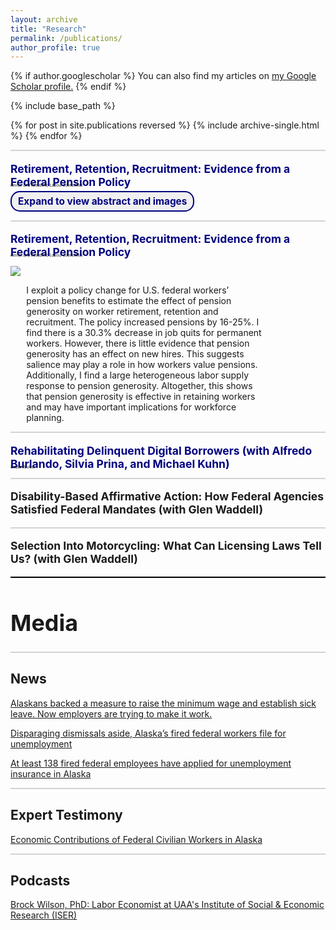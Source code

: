 ```yaml
---
layout: archive
title: "Research"
permalink: /publications/
author_profile: true
---
```


<style>
img {
    max-width: 80%;
    width: auto;
    height: auto;
    vertical-align: middle;
    border: 0;
    display:flex;
    align-items: center;
}

h1 {
  font-size: 2.563em
}

</style>

{% if author.googlescholar %}
  You can also find my articles on <u><a href="{{author.googlescholar}}">my Google Scholar profile</a>.</u>
{% endif %}

{% include base_path %}

{% for post in site.publications reversed %}
  {% include archive-single.html %}
{% endfor %}

<!-- %%%%%%%%%%%%%%%%%%%%%%%%%%%%%%%%%%%%%%%%%%%%%%%%%%%%%%%%%%% -->

<hr style="border: none; height: 2px; background-color: #D3D3D3;">

<p style="font-size: 1.25em; text-decoration: none; font-weight: bold; margin-bottom: -15px"> 
  <a href="http://brockmwilson.github.io/files/Wilson-RetirementRetentionRecruitment.pdf" style="text-decoration: none; color: navy;">
    Retirement, Retention, Recruitment: Evidence from a Federal Pension Policy
  </a>
</p>

<p style="font-size: 6; font-style: italic;"> Revise and Resubmit, Labour Economics</p>

<!-- Dropdown for the Abstract and Image -->
<details>
  <summary style="font-size: 1.1em; font-weight: bold; cursor: pointer; 
          display: inline-block; 
          border: 2px solid navy; border-radius: 15px; 
          padding: 5px 10px; background-color: #f0f0f0; 
          color: navy; transition: all 0.3s ease;">
    Expand to view abstract and images
  </summary>

  <!-- Box around abstract when expanded -->
  <div style="border: 2px solid #ccc; border-radius: 10px; padding: 15px; margin-top: 10px;">
    <p style="font-size: 1em; margin-top: 10px;"> 
      I exploit a policy change for U.S. federal workers’ pension benefits to estimate the effect of pension generosity on worker retirement, retention, and recruitment. The policy increased pensions by 16-25%. I find there is a 30.3% decrease in job quits for permanent workers. However, there is little evidence that pension generosity has an effect on new hires. This suggests salience may play a role in how workers value pensions. Additionally, I find a large heterogeneous labor supply response to pension generosity. Altogether, this shows that pension generosity is effective in retaining workers and may have important implications for workforce planning.
    </p>
  </div>

  <img src="images/pension-labor-outcomes2.png" alt="Pension Labor Outcomes" style="max-width: 100%; height: auto; margin-top: 10px;">
</details>

<!-- %%%%%%%%%%%%%%%%%%%%%%%%%%%%%%%%%%%%%%%%%%%%%%%%%%%%%%%%%%% -->

<hr style="border: none; height: 2px; background-color: #D3D3D3;">

<p style="font-size: 1.25em; text-decoration: none; font-weight: bold; margin-bottom: -15px"> 
  <a href="http://brockmwilson.github.io/files/Wilson-RetirementRetentionRecruitment.pdf" style="text-decoration: none; color: navy;">
    Retirement, Retention, Recruitment: Evidence from a Federal Pension Policy
  </a>
</p>


<p style="font-size: 6; font-style: italic;"> Revise and Resubmit, Labour Economics</p>

![](images/pension-labor-outcomes2.png)

<p style="margin-left: 5%; margin-right: 20%;"> 
I exploit a policy change for U.S. federal workers’ pension benefits to estimate the effect of pension generosity on worker retirement, retention and recruitment. The policy increased pensions by 16-25%. I find there is a 30.3% decrease in job quits for permanent workers. However, there is little evidence that pension generosity has an effect on new hires. This suggests salience may play a role in how workers value pensions. Additionally, I find a large heterogeneous labor supply response to pension generosity. Altogether, this shows that pension generosity is effective in retaining workers and may have important implications for workforce planning.
</p>

<!-- %%%%%%%%%%%%%%%%%%%%%%%%%%%%%%%%%%%%%%%%%%%%%%%%%%%%%%%%%%% -->

<hr style="border: none; height: 2px; background-color: #D3D3D3;">

<p style="font-size: 1.25em; text-decoration: none; font-weight: bold; margin-bottom: -15px"> 
  <a href="http://brockmwilson.github.io/files/BKPW_20250524.pdf" style="text-decoration: none; color: navy;">
    Rehabilitating Delinquent Digital Borrowers (with Alfredo Burlando, Silvia Prina, and Michael Kuhn)
  </a>
</p>

<p style="font-size: 6; font-style: italic;"> Under Review</p>

<!-- %%%%%%%%%%%%%%%%%%%%%%%%%%%%%%%%%%%%%%%%%%%%%%%%%%%%%%%%%%% -->

<hr style="border: none; height: 2px; background-color: #D3D3D3;">

<p style="font-size: 1.25em; text-decoration: none; font-weight: bold;"> Disability-Based Affirmative Action: How Federal Agencies Satisfied Federal Mandates (with Glen Waddell) </p>

<!-- %%%%%%%%%%%%%%%%%%%%%%%%%%%%%%%%%%%%%%%%%%%%%%%%%%%%%%%%%%% -->

<hr style="border: none; height: 2px; background-color: #D3D3D3;">

<p style="font-size: 1.25em; text-decoration: none; font-weight: bold;"> Selection Into Motorcycling: What Can Licensing Laws Tell Us? (with Glen Waddell) </p>

<hr style="border: none; height: 2px; background-color: black;">

<h1>Media</h1>

<hr style="border: none; height: 2px; background-color: #D3D3D3;">

<h2>News</h2>

<a href = "https://www.adn.com/business-economy/2024/12/25/alaskans-backed-a-measure-to-raise-the-minimum-wage-and-establish-sick-leave-now-employers-are-trying-to-make-it-work/">Alaskans backed a measure to raise the minimum wage and establish sick leave. Now employers are trying to make it work.</a>

<a href = "https://alaskapublic.org/news/politics/2025-03-13/disparaging-dismissals-aside-alaskas-fired-federal-workers-file-for-unemployment">Disparaging dismissals aside, Alaska’s fired federal workers file for unemployment</a>

<a href = "https://www.adn.com/politics/2025/03/13/138-fired-federal-employees-have-applied-for-unemployment-insurance-in-alaska/">At least 138 fired federal employees have applied for unemployment insurance in Alaska</a>

<hr style="border: none; height: 2px; background-color: #D3D3D3;">

<h2>Expert Testimony</h2>

<a href = "https://www.akleg.gov/basis/Meeting/Detail?Meeting=HJUD%202025-03-12%2013:00:00#tab4_4e">Economic Contributions of Federal Civilian Workers in Alaska</a>

<hr style="border: none; height: 2px; background-color: #D3D3D3;">

<h2>Podcasts</h2>

<a href = "https://open.spotify.com/episode/324MZgkEknAlgD32U3IwCF?si=a34879b3625d4e3b">Brock Wilson, PhD: Labor Economist at UAA's Institute of Social & Economic Research (ISER)</a>



